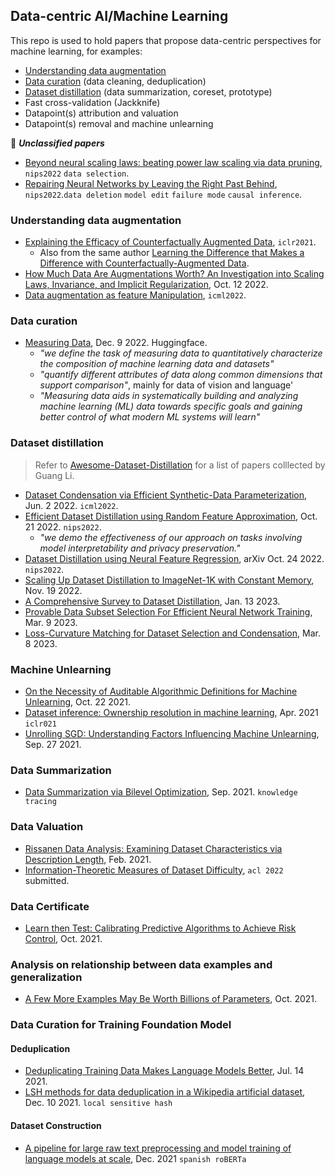 
## Data-centric AI/Machine Learning

This repo is used to hold papers that propose data-centric perspectives for machine learning, for examples:
- [Understanding data augmentation](#understanding-data-augmentation)
- [Data curation](#data-curation) (data cleaning, deduplication)
- [Dataset distillation](#dataset-distillation) (data summarization, coreset, prototype)
- Fast cross-validation (Jackknife)
- Datapoint(s) attribution and valuation
- Datapoint(s) removal and machine unlearning

🤍 ***Unclassified papers***

- [Beyond neural scaling laws: beating power law scaling via data pruning](https://openreview.net/pdf?id=UmvSlP-PyV), `nips2022` `data selection`.
- [Repairing Neural Networks by Leaving the Right Past Behind](https://rt416.github.io/pdf/modelrepairment_preprint_2022.pdf), `nips2022`.`data deletion` `model edit` `failure mode` `causal inference`.

### Understanding data augmentation

- [Explaining the Efficacy of Counterfactually Augmented Data](https://arxiv.org/abs/2010.02114), `iclr2021`.
  - Also from the same author [Learning the Difference that Makes a Difference with Counterfactually-Augmented Data](https://arxiv.org/abs/1909.12434).
- [How Much Data Are Augmentations Worth? An Investigation into Scaling Laws, Invariance, and Implicit Regularization](https://arxiv.org/pdf/2210.06441.pdf), Oct. 12 2022.
- [Data augmentation as feature Manipulation](https://proceedings.mlr.press/v162/shen22a/shen22a.pdf), `icml2022`.

### Data curation

- [Measuring Data](https://arxiv.org/pdf/2212.05129.pdf), Dec. 9 2022. Huggingface.
  - _"we define the task of measuring data to quantitatively characterize the composition of machine learning data and datasets"_
  - _"quantify different attributes of data along common dimensions that support comparison"_, mainly for data of vision and language'
  - _"Measuring data aids in systematically building and analyzing machine learning (ML) data towards specific goals and gaining better control of what modern ML systems will learn"_

### Dataset distillation

> Refer to [Awesome-Dataset-Distillation](https://github.com/Guang000/Awesome-Dataset-Distillation) for a list of papers colllected by Guang Li.

- [Dataset Condensation via Efficient Synthetic-Data Parameterization](https://arxiv.org/pdf/2205.14959.pdf), Jun. 2 2022. `icml2022`.
- [Efficient Dataset Distillation using Random Feature Approximation](https://arxiv.org/pdf/2210.12067.pdf), Oct. 21 2022. `nips2022`.
  - _"we demo the effectiveness of our approach on tasks involving model interpretability and privacy preservation."_
- [Dataset Distillation using Neural Feature Regression](https://arxiv.org/pdf/2206.00719.pdf), arXiv Oct. 24 2022. `nips2022`.
- [Scaling Up Dataset Distillation to ImageNet-1K with Constant Memory](https://arxiv.org/pdf/2211.10586.pdf), Nov. 19 2022.
- [A Comprehensive Survey to Dataset Distillation](https://arxiv.org/pdf/2301.05603.pdf), Jan. 13 2023.
- [Provable Data Subset Selection For Efficient Neural Network Training](https://arxiv.org/pdf/2303.05151.pdf), Mar. 9 2023.
- [Loss-Curvature Matching for Dataset Selection and Condensation](https://arxiv.org/pdf/2303.04449.pdf), Mar. 8 2023.

### Machine Unlearning

- [On the Necessity of Auditable Algorithmic Definitions for Machine Unlearning](https://arxiv.org/pdf/2110.11891.pdf), Oct. 22 2021.
- [Dataset inference: Ownership resolution in machine learning](https://arxiv.org/pdf/2104.10706.pdf), Apr. 2021 `iclr021`
- [Unrolling SGD: Understanding Factors Influencing Machine Unlearning](https://arxiv.org/pdf/2109.13398.pdf), Sep. 27 2021.

### Data Summarization

- [Data Summarization via Bilevel Optimization](https://arxiv.org/pdf/2109.12534.pdf), Sep. 2021. `knowledge tracing`


### Data Valuation

- [Rissanen Data Analysis: Examining Dataset Characteristics via Description Length](https://arxiv.org/abs/2103.03872), Feb. 2021.
- [Information-Theoretic Measures of Dataset Difficulty](https://kawine.github.io/assets/dataset_difficulty.pdf), `acl 2022` submitted.


### Data Certificate

- [Learn then Test: Calibrating Predictive Algorithms to Achieve Risk Control](https://arxiv.org/pdf/2110.01052.pdf), Oct. 2021.


### Analysis on relationship between data examples and generalization

- [A Few More Examples May Be Worth Billions of Parameters](https://arxiv.org/pdf/2110.04374.pdf), Oct. 2021.


### Data Curation for Training Foundation Model

#### Deduplication

- [Deduplicating Training Data Makes Language Models Better](https://arxiv.org/abs/2107.06499), Jul. 14 2021.
- [LSH methods for data deduplication in a Wikipedia artificial dataset](https://arxiv.org/pdf/2112.11478.pdf), Dec. 10 2021. `local sensitive hash`

#### Dataset Construction

- [A pipeline for large raw text preprocessing and model training of language models at scale](https://upcommons.upc.edu/bitstream/handle/2117/343268/155957.pdf?sequence=1), Dec. 2021 `spanish roBERTa`
